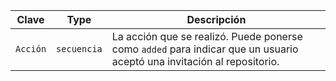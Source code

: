| Clave    | Type        | Descripción                                                                                                            |
| -------- | ----------- | ---------------------------------------------------------------------------------------------------------------------- |
| `Acción` | `secuencia` | La acción que se realizó. Puede ponerse como `added` para indicar que un usuario aceptó una invitación al repositorio. |
